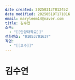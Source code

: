 ```yaml
---
date created: 20250313T012452
date modified: 20250519T171016
email: maryleem14@naver.com
title: 김수연
소속:
  - "[[안양대학교]]"
전화번호: "01053701637"
직업:
  - "[[교수]]"
---
```


# 김수연
